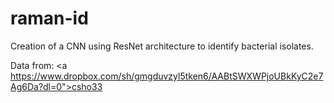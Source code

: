 # raman-id
Creation of a CNN using ResNet architecture to identify bacterial isolates. <br />

Data from: <a https://www.dropbox.com/sh/gmgduvzyl5tken6/AABtSWXWPjoUBkKyC2e7Ag6Da?dl=0">csho33<a/>
